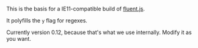 This is the basis for a IE11-compatible build of [fluent.js](https://projectfluent.org/).

It polyfills the `y` flag for regexes.

Currently version 0.12, because that's what we use internally. Modify it as you want.
